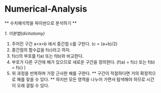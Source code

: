 # Numerical-Analysis

** 수치해석학을 파이썬으로 분석하기 ** 

*1. 이분법(dichotomy)*
  1. 주어진 구간 a<x<b 에서 중간점 c를 구한다. (c = (a+b)/2)
  2. 중간점의 함수값을 f(c)라고 하자.
  3. f(c)의 부호를 f(a) 또는 f(b)와 비교한다.
  4. 부호가 다른 구간에 해가 있으므로 새로운 구간을 정의한다. (f(a) = f(c) 또는 f(b) = f(c) )
  5. 위 과정을 반복하며 가장 근사한 해를 구한다.
  ** 구간이 적절하다면 거의 확정적으로 해를 찾을 수 있다.
  ** 하지만 모든 영역을 나누어 가면서 탐색해야 하므로 시간이 오래 걸릴 수 있다.
